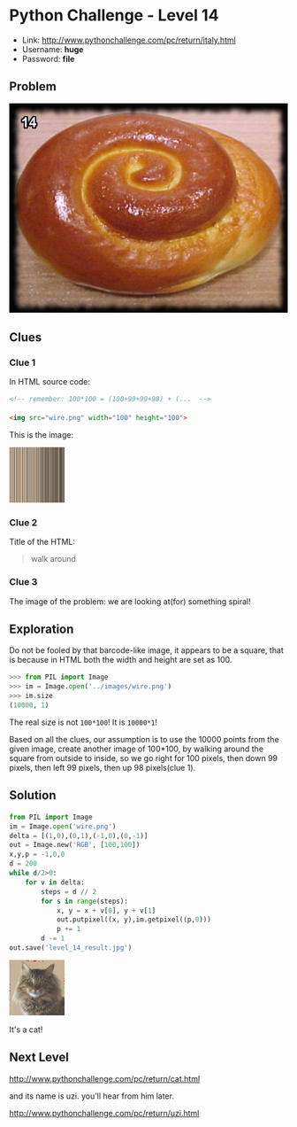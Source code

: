 # Python Challenge - Level 14

- Link: http://www.pythonchallenge.com/pc/return/italy.html
- Username: **huge**
- Password: **file**

## Problem

![](src/level_14/italy.jpg)

## Clues

### Clue 1

In HTML source code:

```html
<!-- remember: 100*100 = (100+99+99+98) + (...  -->

<img src="wire.png" width="100" height="100">
```

This is the image:

<img src="src/level_14/wire.png" width="100" height="100">

### Clue 2

Title of the HTML:

> walk around

### Clue 3

The image of the problem: we are looking at(for) something spiral!

## Exploration

Do not be fooled by that barcode-like image, it appears to be a square, that is because in HTML both the width and height are set as 100.

```python
>>> from PIL import Image
>>> im = Image.open('../images/wire.png')
>>> im.size
(10000, 1)
```

The real size is not ``100*100``! It is ``10000*1``! 

Based on all the clues, our assumption is to use the 10000 points from the given image, create another image of 100*100, by walking around the square from 
outside to inside, so we go right for 100 pixels, then down 99 pixels, then left 99 pixels, then up 98 pixels(clue 1).



## Solution

```python
from PIL import Image
im = Image.open('wire.png')
delta = [(1,0),(0,1),(-1,0),(0,-1)]
out = Image.new('RGB', [100,100])
x,y,p = -1,0,0
d = 200 
while d/2>0:
    for v in delta:
        steps = d // 2
        for s in range(steps):
            x, y = x + v[0], y + v[1]
            out.putpixel((x, y),im.getpixel((p,0)))
            p += 1
        d -= 1
out.save('level_14_result.jpg')
```

![](src/level_14/result.jpg)

It's a cat!

## Next Level
http://www.pythonchallenge.com/pc/return/cat.html


and its name is uzi. you'll hear from him later. 



http://www.pythonchallenge.com/pc/return/uzi.html
 